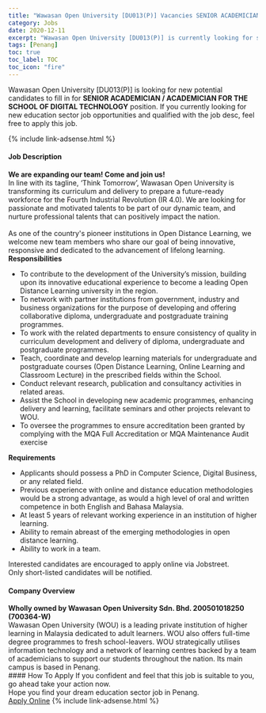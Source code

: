 ```yaml
---
title: "Wawasan Open University [DU013(P)] Vacancies SENIOR ACADEMICIAN / ACADEMICIAN FOR THE SCHOOL OF DIGITAL TECHNOLOGY" 
category: Jobs 
date: 2020-12-11 
excerpt: "Wawasan Open University [DU013(P)] is currently looking for suitable person to fill in the SENIOR ACADEMICIAN / ACADEMICIAN FOR THE SCHOOL OF DIGITAL TECHNOLOGY which positioned at Penang" 
tags: [Penang] 
toc: true 
toc_label: TOC 
toc_icon: "fire" 
--- 
```


<p>Wawasan Open University [DU013(P)] is looking for new potential candidates to fill in for <b>SENIOR ACADEMICIAN / ACADEMICIAN FOR THE SCHOOL OF DIGITAL TECHNOLOGY</b> position. If you currently looking for new education sector job opportunities and qualified with the job desc, feel free to apply this job.
</p>{% include link-adsense.html %} 
 <div><div><div><h4>Job Description</h4></div></div><div><div><span><div><div><div><strong>We are expanding our team! Come and join us!</strong></div><div>In line with its tagline, &#8216;Think Tomorrow&#8217;, Wawasan Open University is transforming its curriculum and delivery to prepare a future-ready workforce for the Fourth Industrial Revolution (IR 4.0). We are looking for passionate and motivated talents to be part of our dynamic team, and nurture professional talents that can positively impact the nation.</div><div><br>As one of the country's pioneer institutions in Open Distance Learning, we welcome new team members who share our goal of being innovative, responsive and dedicated to the advancement of lifelong learning.</div></div><div><div><strong>Responsibilities</strong></div><ul><li>To contribute to the development of the University&#8217;s mission, building upon its innovative educational experience to become a leading Open Distance Learning university in the region.</li><li>To network with partner institutions from government, industry and business organizations for the purpose of developing and offering collaborative diploma, undergraduate and postgraduate training programmes.</li><li>To work with the related departments to ensure consistency of quality in curriculum development and delivery of diploma, undergraduate and postgraduate programmes.</li><li>Teach, coordinate and develop learning materials for undergraduate and postgraduate courses (Open Distance Learning, Online Learning and Classroom Lecture) in the prescribed fields within the School.</li><li>Conduct relevant research, publication and consultancy activities in related areas.</li><li>Assist the School in developing new academic programmes, enhancing delivery and learning, facilitate seminars and other projects relevant to WOU.</li><li>To oversee the programmes to ensure accreditation been granted by complying with the MQA Full Accreditation or MQA Maintenance Audit exercise</li></ul></div><div><strong>Requirements</strong></div><ul><li>Applicants should possess a PhD in Computer Science, Digital Business, or any related field.</li><li>Previous experience with online and distance education methodologies would be a strong advantage, as would a high level of oral and written competence in both English and Bahasa Malaysia.</li><li>At least 5 years of relevant working experience in an institution of higher learning.</li><li>Ability to remain abreast of the emerging methodologies in open distance learning.</li><li>Ability to work in a team.</li></ul><div>Interested candidates are encouraged to apply online via Jobstreet.</div><div>Only short-listed candidates will be notified.</div></div></span></div></div></div> 
<div><div><div><h4>Company Overview</h4></div></div><div><div><span><div><div>
<div>
<strong>Wholly owned by Wawasan Open University Sdn. Bhd. 200501018250 (700364-W)</strong></div>
<div>
		Wawasan Open University (WOU) is a leading private institution of higher learning in Malaysia dedicated to adult learners. WOU also offers full-time degree programmes to fresh school-leavers. WOU strategically utilises information technology and a network of learning centres backed by a team of academicians to support our students throughout the nation. Its main campus is based in Penang.</div>
</div></div></span></div></div></div> 
#### How To Apply 
If you confident and feel that this job is suitable to you, go ahead take your action now. <br/> 
Hope you find your dream education sector job in Penang. <br/> 
<a href="https://www.jobstreet.com.my/en/job/senior-academician-academician-for-the-school-of-digital-technology-4430280?jobId=jobstreet-my-job-4430280&sectionRank=26&token=0~c9ca3c88-ef13-4d59-ad23-d3fcc87b8e30&fr=SRP%20View%20In%20New%20Ta" class="btn btn--info" target="_blank" rel="nofollow noopenner">Apply Online</a> 
{% include link-adsense.html %} 